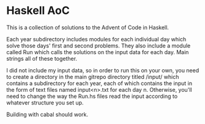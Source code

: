# Haskell AoC

This is a collection of solutions to the Advent of Code in Haskell.

Each year subdirectory includes modules for each individual day which
solve those days' first and second problems. They also include a module 
called Run which calls the solutions on the input data for each day.
Main strings all of these together. 

I did not include my input data, so in order to run this on your own, 
you need to create a directory in the main gitrepo directory titled /input/ 
which contains a subdirectory for each year, each of which contains the 
input in the form of text files named input\<n\>.txt for each day n. 
Otherwise, you'll need to change the way the Run.hs files read the input
according to whatever structure you set up.

Building with cabal should work.